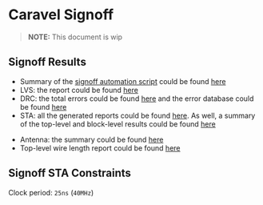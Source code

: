 # Caravel Signoff
>**NOTE:**
This document is wip 
## Signoff Results 
- Summary of the [signoff automation script](../../scripts/signoff_automation.py) could be found [here](./signoff.rpt)
- LVS: the report could be found [here](./lvs-signoff/caravel.lvs.report)
- DRC: the total errors could be found [here](./standalone_pvr/logs/caravel_drc_check.log) and the error database could be found [here](./standalone_pvr/caravel_klayout_drc.xml) 
- STA: all the generated reports could be found [here](./primetime-signoff/reports/). As well, a summary of the top-level and block-level results could be found [here](https://docs.google.com/spreadsheets/d/1qtXJMD_F52O1XYO1QAmjWdQ_ZjM7UPMbNuJjrnJr0h0/edit#gid=0)
<!-- - CVC: the log could be found [here](./lvs-signoff/caravel.cvc.log) -->
- Antenna: the summary could be found [here](./standalone_pvr/antenna_summary.txt)
- Top-level wire length report could be found [here](./openlane-signoff/wire-length-sorted.txt)

## Signoff STA Constraints
Clock period: `25ns` (`40MHz`)

